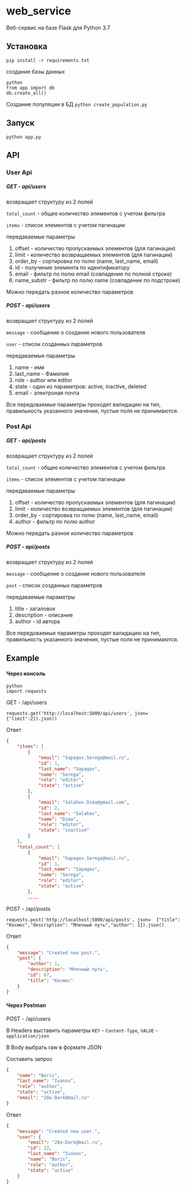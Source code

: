 # web_service

Веб-сервис на базе Flask для Python 3.7

## Установка

`pip install -r requirements.txt`

создание базы данных
```
python
from app import db
db.create_all()
```
Создание популяции в БД
`python create_population.py`


## Запуск 

`python app.py`

## API

### User Api

##### GET - api/users

возвращает структуру из 2 полей

`total_count` - общее количество элементов с учетом фильтра

 `items` - список элементов с учетом пагинации
 
передаваемые параметры
1. offset - количество пропускаемых элементов (для пагинации)
2. limit - количество возвращаемых элементов (для пагинации)
3. order_by - сортировка по полю (name, last_name, email)
4. id - получение элемента по идентификатору
5. email - фильтр по полю email (совпадение по полной строке)
6. name_substr - фильтр по полю name (совпадение по подстроке)

Можно передать разное количество параметров

##### POST - api/users

возвращает структуру из 2 полей

`message` - сообщение о создание нового пользователя

`user` - список созданных параметров 

передаваемые параметры
1. name - имя
2. last_name - Фамилия
3. role - author или editor
4. state - один из параметров: active, inactive, deleted
5. email - электроная почта

Все передоваемые параметры проходят валидацию на тип, правильность указанного значения, пустые поля не принимаются.

### Post Api

##### GET - api/posts

возвращает структуру из 2 полей

`total_count` - общее количество элементов с учетом фильтра

 `items` - список элементов с учетом пагинации
 
передаваемые параметры
1. offset - количество пропускаемых элементов (для пагинации)
2. limit - количество возвращаемых элементов (для пагинации)
3. order_by - сортировка по полю (name, last_name, email)
4. author - фильтр по полю author

Можно передать разное количество параметров

##### POST - api/posts
возвращает структуру из 2 полей

`message` - сообщение о создание нового пользователя

`post` - список созданных параметров 

передаваемые параметры
1. title - загаловок
2. description - описание
3. author - id автора

Все передоваемые параметры проходят валидацию на тип, правильность указанного значения, пустые поля не принимаются.

## Example

#### Через консоль

```
python
import requests
```

GET - /api/users  

`requests.get('http://localhost:5000/api/users', json={"limit":2}).json()`

Ответ
```json
{
    "items": [
        {
            "email": "Sapagov.Serega@mail.ru",
            "id": 1,
            "last_name": "Sapagov",
            "name": "Serega",
            "role": "editor",
            "state": "active"
        },
        {
            "email": "Salahov.Dima@gmail.com",
            "id": 2,
            "last_name": "Salahov",
            "name": "Dima",
            "role": "editor",
            "state": "inactive"
        }
    ],
    "total_count": [
        {
            "email": "Sapagov.Serega@mail.ru",
            "id": 1,
            "last_name": "Sapagov",
            "name": "Serega",
            "role": "editor",
            "state": "active"
        },
        ....
 ```

POST - /api/posts

`requests.post('http://localhost:5000/api/posts', json=  {"title": "Космос","description": "Млечный путь","author": 1}).json()`

Ответ 
```json
{
    "message": "Created new post.",
    "post": {
        "author": 1,
        "description": "Млечный путь",
        "id": 67,
        "title": "Космос"
    }
}
```
#### Через Postman

POST - /api/users

В Headers выставить параметры `KEY` - `Content-Type`, `VALUE` - `application/json`

В Body выбрать raw в формате JSON

Составить запрос

```json
{
    "name": "Boris",
    "last_name": "Ivanov",
    "role": "author",
    "state": "active",
    "email": "28a-Dark@mail.ru"
}
```

Ответ 

```json
{
    "message": "Created new user.",
    "user": {
        "email": "28a-Dark@mail.ru",
        "id": 22,
        "last_name": "Ivanov",
        "name": "Boris",
        "role": "author",
        "state": "active"
    }
}
```
